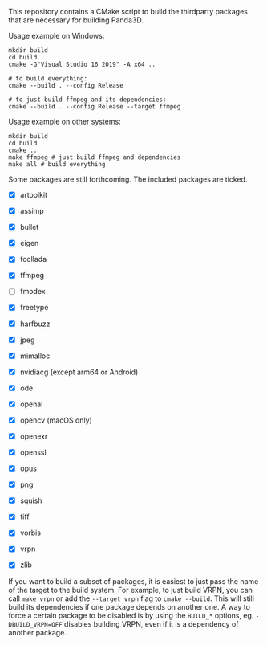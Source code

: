 This repository contains a CMake script to build the thirdparty packages that
are necessary for building Panda3D.

Usage example on Windows:

    mkdir build
    cd build
    cmake -G"Visual Studio 16 2019" -A x64 ..

    # to build everything:
    cmake --build . --config Release

    # to just build ffmpeg and its dependencies:
    cmake --build . --config Release --target ffmpeg

Usage example on other systems:

    mkdir build
    cd build
    cmake ..
    make ffmpeg # just build ffmpeg and dependencies
    make all # build everything

Some packages are still forthcoming.  The included packages are ticked.
- [x] artoolkit
- [x] assimp
- [x] bullet
- [x] eigen
- [x] fcollada
- [x] ffmpeg
- [ ] fmodex
- [x] freetype
- [x] harfbuzz
- [x] jpeg
- [x] mimalloc
- [x] nvidiacg (except arm64 or Android)
- [x] ode
- [x] openal
- [x] opencv (macOS only)
- [x] openexr
- [x] openssl
- [x] opus
- [x] png
- [x] squish
- [x] tiff
- [x] vorbis
- [x] vrpn
- [x] zlib


If you want to build a subset of packages, it is easiest to just pass the name
of the target to the build system.  For example, to just build VRPN, you can
call `make vrpn` or add the `--target vrpn` flag to `cmake --build`.
This will still build its dependencies if one package depends on another one.
A way to force a certain package to be disabled is by using the `BUILD_*`
options, eg. `-DBUILD_VRPN=OFF` disables building VRPN, even if it is a
dependency of another package.
